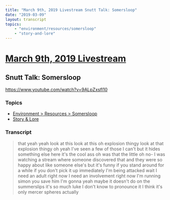 ```yaml
---
title: "March 9th, 2019 Livestream Snutt Talk: Somersloop"
date: "2019-03-09"
layout: transcript
topics:
    - "environment/resources/somersloop"
    - "story-and-lore"
---
```

# [March 9th, 2019 Livestream](../2019-03-09.md)
## Snutt Talk: Somersloop
https://www.youtube.com/watch?v=9ALpZxsfl10

### Topics
* [Environment > Resources > Somersloop](../topics/environment/resources/somersloop.md)
* [Story & Lore](../topics/story-and-lore.md)

### Transcript

> that yeah yeah look at this look at this oh explosion thingy look at that explosion thingy oh yeah I've seen a few of those I can't but it hides something else here it's the cool ass oh was that the little oh no- I was watching a stream where someone discovered that and they were so happy about like someone else's but it's funny if you stand around for a while if you don't pick it up immediately I'm being attacked wait I need an adult right now I need an involvement right now I'm running simon you save him I'm gonna yeah maybe it doesn't do on the summerslips it's so much luke I don't know to pronounce it I think it's only mercer spheres actually
